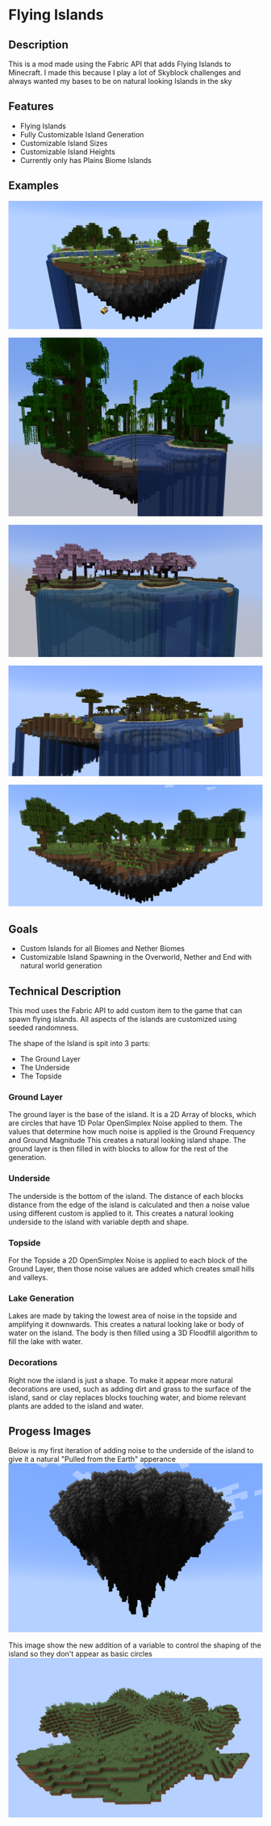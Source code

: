 # Flying Islands

## Description

This is a mod made using the Fabric API that adds Flying Islands to Minecraft. I made this because I play a lot of Skyblock challenges and always wanted my bases to be on natural looking Islands in the sky

## Features

- Flying Islands
- Fully Customizable Island Generation
- Customizable Island Sizes
- Customizable Island Heights
- Currently only has Plains Biome Islands

## Examples

![Double River Island](https://github.com/Nick6464/FlyingIslands/blob/main/Progress%20Log/PersonalFavouriteSeed132.png?raw=true)

![Jungle Biome](https://github.com/Nick6464/FlyingIslands/blob/main/Progress%20Log/FullyRandomBiomesJng.png?raw=true)

![Sakura](https://github.com/Nick6464/FlyingIslands/blob/main/Progress%20Log/FullyRandomBiomesCherry2.png?raw=true)

![Savanna](https://github.com/Nick6464/FlyingIslands/blob/main/Progress%20Log/FullyRandomBiomesSavahna.png?raw=true)

![Woods](https://github.com/Nick6464/FlyingIslands/blob/main/Progress%20Log/FullyRandomIslands.png?raw=true)

## Goals

- Custom Islands for all Biomes and Nether Biomes
- Customizable Island Spawning in the Overworld, Nether and End with natural world generation

## Technical Description

This mod uses the Fabric API to add custom item to the game that can spawn flying islands.
All aspects of the islands are customized using seeded randomness.

The shape of the Island is spit into 3 parts:

- The Ground Layer
- The Underside
- The Topside

### Ground Layer

The ground layer is the base of the island. It is a 2D Array of blocks, which are circles that have 1D Polar OpenSimplex Noise applied to them. The values that determine how much noise is applied is the Ground Frequency and Ground Magnitude This creates a natural looking island shape. The ground layer is then filled in with blocks to allow for the rest of the generation.

### Underside

The underside is the bottom of the island. The distance of each blocks distance from the edge of the island is calculated and then a noise value using different custom is applied to it. This creates a natural looking underside to the island with variable depth and shape.

### Topside

For the Topside a 2D OpenSimplex Noise is applied to each block of the Ground Layer, then those noise values are added which creates small hills and valleys.

### Lake Generation

Lakes are made by taking the lowest area of noise in the topside and amplifying it downwards. This creates a natural looking lake or body of water on the island. The body is then filled using a 3D Floodfill algorithm to fill the lake with water.

### Decorations

Right now the island is just a shape. To make it appear more natural decorations are used, such as adding dirt and grass to the surface of the island, sand or clay replaces blocks touching water, and biome relevant plants are added to the island and water.

## Progess Images

Below is my first iteration of adding noise to the underside of the island to give it a natural "Pulled from the Earth" apperance
![Noisy Underside](https://github.com/Nick6464/FlyingIslands/blob/main/Progress%20Log/RadialNoiseCircleWithExponentialUndersideNoise.png?raw=true)

This image show the new addition of a variable to control the shaping of the island so they don't appear as basic circles
![New Shaping Algorithm](https://github.com/Nick6464/FlyingIslands/blob/main/Progress%20Log/NewShapes.png?raw=true)
